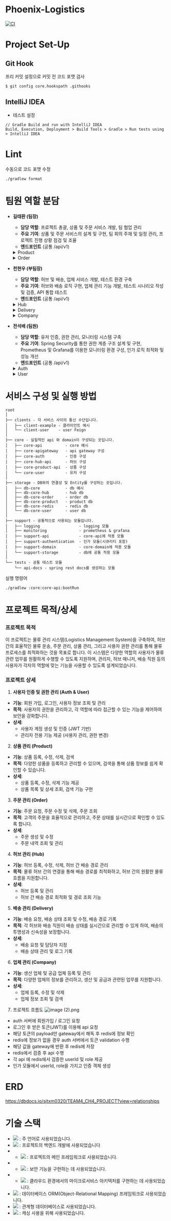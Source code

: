 # Phoenix-Logistics

[![CI](https://github.com/PhoenixSparta/Phoenix-Logistics/actions/workflows/ci.yml/badge.svg)](https://github.com/PhoenixSparta/Phoenix-Logistics/actions/workflows/ci.yml)

# Project Set-Up

## Git Hook
프리 커밋 설정으로 커밋 전 코드 포맷 검사

```
$ git config core.hookspath .githooks
```

## IntelliJ IDEA

- 테스트 설정

```
// Gradle Build and run with IntelliJ IDEA
Build, Execution, Deployment > Build Tools > Gradle > Run tests using > IntelliJ IDEA	
```

# Lint

수동으로 코드 포맷 수정

```bash
./gradlew format
```

# 팀원 역할 분담

- **길태환 (팀장)**
    - **담당 역할**: 프로젝트 총괄, 상품 및 주문 서비스 개발, 팀 협업 관리
    - **주요 기여**: 상품 및 주문 서비스의 설계 및 구현, 팀 회의 주재 및 일정 관리, 프로젝트 진행 상황 점검 및 조율
    - **엔드포인트** (공통 /api/v1)
    <details>
    <summary>Product</summary>

    - **POST /products** : 상품 등록
    - **GET /products/{productId}** : 상품 단건 조회
    - **GET /products** : 상품 검색
    - **PUT /products/{productId}** : 상품 수정
    - **DELETE /products/{productId}** : 상품 삭제

    </details>

    <details>
    <summary>Order</summary>

    - **POST /orders** : 주문 요청
    - **GET /orders/{orderId}** : 주문 단건 조회
    - **GET /orders** : 주문 검색
    - **PUT /orders/{orderId}** : 주문 수정
    - **DELETE /orders/{orderId}** : 주문 삭제

    </details>

- **천현우 (부팀장)**
    - **담당 역할**: 허브 및 배송, 업체 서비스 개발, 테스트 환경 구축
    - **주요 기여**: 허브와 배송 로직 구현, 업체 관리 기능 개발, 테스트 시나리오 작성 및 검증, API 통합 테스트
    - **엔드포인트** (공통 /api/v1)
    <details>
    <summary>Hub</summary>

    - **POST /admin/hubs** : 허브 등록
    - **GET /hubs/{hubUuid}** : 허브 조회
    - **GET /search/hubs** : 허브 검색
    - **PUT /admin/hubs/{hubId}** : 허브 수정
    - **DELETE /admin/hubs/{hubId}** : 허브 삭제
    - **GET /hubs/link** : 허브 간 배송 경로 조회
    - **POST /admin/hubs/managers** : 허브 관리자 등록
    - **GET /admin/hubs/managers/{managerUuid}** : 허브 관리자 조회
    - **PUT /admin/hub/managers/{managerUuid}** : 허브 관리자 수정
    - **DELETE /admin/hub/managers/{managerUuid}** : 허브 관리자 삭제

    </details>

    <details>
    <summary>Delivery</summary>

    - **POST /delivery** : 배송 요청
    - **GET /delivery/{deliveryUuid}** : 배송 조회
    - **GET /search/delivery** : 내 배송 검색
    - **GET /search/staffs/delivery** : 내 담당 배송 검색
    - **GET /search/delivery/logs** : 배송 로그 검색
    - **PUT /delivery/{deliveryUuid}** : 배송 수정
    - **PUT /staffs/hubs/delivery/{deliveryUuid}** : 허브 배송 담당자 지정
    - **PUT /staffs/company/delivery/{deliveryUuid}** : 업체 배송 담당자 지정
    - **PUT /staff/delivery/{deliveryUuid}/log** : 배송 경로 기록
    - **DELETE /delivery/{deliveryUuid}** : 배송 취소

    </details>

    <details>
    <summary>Company</summary>

    - **POST /company** : 업체 등록
    - **GET /company/manufacturer/{manufacturerUuid}** : 생산 업체 조회
    - **GET /company/vendor/{vendorUuid}** : 공급 업체 조회
    - **GET /search/company** : 업체 검색
    - **PUT /company/manufacturer/{manufacturerUuid}** : 생산 업체 수정
    - **PUT /company/vendor/{vendorUuid}** : 공급 업체 수정
    - **DELETE /company/manufacturer/{manufacturerUuid}** : 생산 업체 삭제
    - **DELETE /company/vendor/{vendorUuid}** : 공급 업체 삭제

    </details>
- **전석배 (팀원)**
    - **담당 역할**: 유저 인증, 권한 관리, 모니터링 시스템 구축
    - **주요 기여**: Spring Security를 통한 권한 계층 구조 설계 및 구현, Prometheus 및 Grafana를 이용한 모니터링 환경 구성, 인가 로직 최적화 및 성능 개선
    - **엔드포인트** (공통 /api/v1)
    <details>
    <summary>Auth</summary>

    - **POST /auth/signup** : 회원 가입
    - **GET /auth/login** : 로그인
    </details>

  <details>
  <summary>User</summary>

  - **GET /users** : 사용자 정보 조회
  - **DELETE /users** : 사용자 삭제
  - **GET /admin/users** : 모든 사용자 조회 (관리자 전용)
  - **PATCH /admin/users/{user_id}/role** : 사용자 권한 변경 (관리자 전용)
  - **GET /admin/users/search** : 사용자 검색 (관리자 전용)
  </details>
    

# 서비스 구성 및 실행 방법
```
root
│
├── clients - 각 서비스 사이의 통신 수단입니다.
│   ├── client-example - 클라이언트 예시
│   └── client-user    - user Feign 
│
├── core - 실질적인 api 와 domain이 구성되는 곳입니다.
│   ├── core-api          - core 예시
│   ├── core-apigateway   - api gateway 구성
│   ├── core-auth         - 인증 구성
│   ├── core-hub-api      - 허브 구성
│   ├── core-product-api  - 상품 구성
│   └── core-user         - 유저 구성
│
├── storage - DB와의 연결성 및 Entity를 구성하는 곳입니다.
│   ├── db-core           - db 예시
│   ├── db-core-hub       - hub db
│   ├── db-core-order     - order db
│   ├── db-core-product   - product db
│   ├── db-core-redis     - redis db
│   └── db-core-user      - user db
│
├── support - 공통적으로 사용되는 모듈입니다.
│   ├── logging                 - logging 모듈
│   ├── monitoring              - prometheus & grafana
│   ├── support-api             - core-api에 적용 모듈
│   ├── support-authentication  - 인가 모듈(시큐리티 포함)
│   ├── support-domain          - core-domain에 적용 모듈
│   └── support-storage         - db에 공통 적용 모듈
│
└── tests - 공통 테스트 모듈
    └── api-docs - spring rest docs를 생성하는 모듈
```
실행 명령어
```
./gradlew :core:core-api:bootRun
```

# 프로젝트 목적/상세

### 프로젝트 목적

이 프로젝트는 물류 관리 시스템(Logistics Management System)을 구축하여, 허브 간의 효율적인 물류 운송, 주문 관리, 상품 관리, 그리고 사용자 권한 관리를 통해 물류 프로세스를 최적화하는 것을 목표로 합니다. 이 시스템은 다양한 역할의 사용자가 물류 관련 업무를 원활하게 수행할 수 있도록 지원하며, 관리자, 허브 매니저, 배송 직원 등의 사용자가 각자의 역할에 맞는 기능을 사용할 수 있도록 설계되었습니다.

### 프로젝트 상세

1. **사용자 인증 및 권한 관리 (Auth & User)**
  - **기능**: 회원 가입, 로그인, 사용자 정보 조회 및 관리
  - **목적**: 사용자의 권한을 관리하고, 각 역할에 따라 접근할 수 있는 기능을 제어하여 보안을 강화합니다.
  - **상세**:
    - 사용자 계정 생성 및 인증 (JWT 기반)
    - 관리자 전용 기능 제공 (사용자 관리, 권한 변경)

2. **상품 관리 (Product)**
  - **기능**: 상품 등록, 수정, 삭제, 검색
  - **목적**: 다양한 상품을 등록하고 관리할 수 있으며, 검색을 통해 상품 정보를 쉽게 확인할 수 있습니다.
  - **상세**:
    - 상품 등록, 수정, 삭제 기능 제공
    - 상품 목록 및 상세 조회, 검색 기능 구현

3. **주문 관리 (Order)**
  - **기능**: 주문 요청, 주문 수정 및 삭제, 주문 조회
  - **목적**: 고객의 주문을 효율적으로 관리하고, 주문 상태를 실시간으로 확인할 수 있도록 합니다.
  - **상세**:
    - 주문 생성 및 수정
    - 주문 내역 조회 및 관리

4. **허브 관리 (Hub)**
  - **기능**: 허브 등록, 수정, 삭제, 허브 간 배송 경로 관리
  - **목적**: 물류 허브 간의 연결을 통해 배송 경로를 최적화하고, 허브 간의 원활한 물류 흐름을 지원합니다.
  - **상세**:
    - 허브 등록 및 관리
    - 허브 간 배송 경로 최적화 및 경로 조회 기능

5. **배송 관리 (Delivery)**
  - **기능**: 배송 요청, 배송 상태 조회 및 수정, 배송 경로 기록
  - **목적**: 각 허브와 배송 직원이 배송 상태를 실시간으로 관리할 수 있게 하여, 배송의 투명성과 신속성을 보장합니다.
  - **상세**:
    - 배송 요청 및 담당자 지정
    - 배송 상태 관리 및 로그 기록

6. **업체 관리 (Company)**
  - **기능**: 생산 업체 및 공급 업체 등록 및 관리
  - **목적**: 다양한 업체의 정보를 관리하고, 생산 및 공급과 관련된 업무를 지원합니다.
  - **상세**:
    - 업체 등록, 수정 및 삭제
    - 업체 정보 조회 및 검색

7. 프로젝트 흐름도
   ![image (2).png](..%2F..%2F..%2F..%2F..%2FDownloads%2Fimage%20%282%29.png)
- auth 서버에 회원가입 / 로그인 요청
- 로그인 후 받은 토큰(JWT)를 이용해 api 요청
- 해당 토큰의 payload만 gateway에서 해독 후 redis에 정보 확인
- redis에 정보가 없을 경우 auth 서버에서 토큰 validation 수행
- 해당 값을 gateway에 반환 후 redis에 저장
- redis에서 검증 후 api 수행
- 각 api 에 redis에서 검증한 userId 및 role 제공
- 인가 모듈에서 userId, role을 가지고 인증 객체 생성
     

# ERD
https://dbdocs.io/sjtxm0320/TEAM4_CH4_PROJECT?view=relationships

# 기술 스택
- <img src="https://img.shields.io/badge/java-007396?style=for-the-badge&logo=OpenJDK&logoColor=white"> : 주 언어로 사용되었습니다.
- <img src="https://img.shields.io/badge/Spring-6DB33F?style=for-the-badge&logo=Spring&logoColor=white"> : 프로젝트의 백엔드 개발에 사용되었습니다
- - <img src="https://img.shields.io/badge/springboot-6DB33F?style=for-the-badge&logo=springboot&logoColor=white"> : 프로젝트의 메인 프레임워크로 사용되었습니다.
- - <img src="https://img.shields.io/badge/Spring Security-6DB33F?style=for-the-badge&logo=Spring Security&logoColor=white"> : 보안 기능을 구현하는 데 사용되었습니다.
- - <img src="https://img.shields.io/badge/Spring Cloud-6DB33F?style=for-the-badge&logo=Spring cloud&logoColor=white"> : 클라우드 환경에서의 마이크로서비스 아키텍처를 구현하는 데 사용되었습니다.
- <img src="https://img.shields.io/badge/Hibernate-59666C?style=for-the-badge&logo=Hibernate&logoColor=white"> : 데이터베이스 ORM(Object-Relational Mapping) 프레임워크로 사용되었습니다.
- <img src="https://img.shields.io/badge/PostgreSQL-4169E1?style=for-the-badge&logo=PostgreSQL&logoColor=white"> : 관계형 데이터베이스로 사용되었습니다.
- <img src="https://img.shields.io/badge/Redis-DC382D?style=for-the-badge&logo=Redis&logoColor=white"> : 캐싱 사용을 위해 사용되었습니다.
